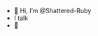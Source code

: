 - 👋 Hi, I’m @Shattered-Ruby
- I talk
- 🤯

<!---
Shattered-Ruby/Shattered-Ruby is a ✨ special ✨ repository because its `README.md` (this file) appears on your GitHub profile.
You can click the Preview link to take a look at your changes.
--->
